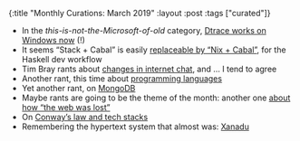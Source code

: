 {:title "Monthly Curations: March 2019" :layout :post :tags ["curated"]}

- In the _this-is-not-the-Microsoft-of-old_ category, [Dtrace works on Windows now](https://techcommunity.microsoft.com/t5/Windows-Kernel-Internals/DTrace-on-Windows/ba-p/362902) (!)
- It seems “Stack + Cabal” is easily [replaceable by “Nix + Cabal”](https://chris-martin.org/2017/nix-for-stack-users), for the Haskell dev workflow
- Tim Bray rants about [changes in internet chat](https://www.tbray.org/ongoing/When/201x/2019/03/11/Lights-Going-Out), and … I tend to agree
- Another rant, this time about [programming languages](https://www.sicpers.info/2019/03/hyperloops-for-the-mind/)
- Yet another rant, on [MongoDB](https://www.simplethread.com/was-mongodb-ever-the-right-choice/)
- Maybe rants are going to be the theme of the month: another one [about how “the web was lost”](http://shii.bibanon.org/shii.org/knows/How_the_Web_was_Lost.html)
- On [Conway’s law and tech stacks](https://blog.jessfraz.com/post/thoughts-on-conways-law-and-the-software-stack/)
- Remembering the hypertext system that almost was: [Xanadu](http://habitatchronicles.com/2019/03/a-lost-treasure-of-xanadu/)
